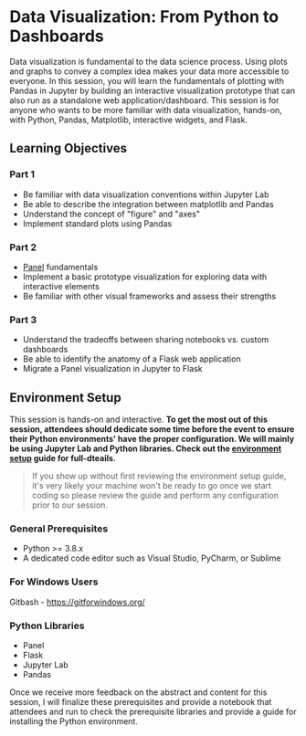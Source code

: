 # Data Visualization: From Python to Dashboards

Data visualization is fundamental to the data science process.  Using plots and graphs to convey a complex idea makes your data more accessible to everyone.  In this session, you will learn the fundamentals of plotting with Pandas in Jupyter by building an interactive visualization prototype that can also run as a standalone web application/dashboard.  This session is for anyone who wants to be more familiar with data visualization, hands-on, with Python, Pandas, Matplotlib, interactive widgets, and Flask.

## Learning Objectives

### Part 1
- Be familiar with data visualization conventions within Jupyter Lab
- Be able to describe the integration between matplotlib and Pandas
- Understand the concept of "figure" and "axes" 
- Implement standard plots using Pandas

### Part 2
- [Panel](https://panel.holoviz.org/) fundamentals
- Implement a basic prototype visualization for exploring data with interactive elements
- Be familiar with other visual frameworks and assess their strengths 

### Part 3
- Understand the tradeoffs between sharing notebooks vs. custom dashboards
- Be able to identify the anatomy of a Flask web application
- Migrate a Panel visualization in Jupyter to Flask

## Environment Setup

This session is hands-on and interactive.  **To get the most out of this session, attendees should dedicate some time before the event to ensure their Python environments' have the proper configuration.  We will mainly be using Jupyter Lab and Python libraries.  Check out the [environment setup](./environment.md) guide for full-dteails.**

>  If you show up without first reviewing the environment setup guide, it's very likely your machine won't be ready to go once we start coding so please review the guide and perform any configuration prior to our session.

### General Prerequisites
- Python >= 3.8.x
- A dedicated code editor such as Visual Studio, PyCharm, or Sublime

### For Windows Users
Gitbash - https://gitforwindows.org/

### Python Libraries
- Panel
- Flask
- Jupyter Lab
- Pandas

Once we receive more feedback on the abstract and content for this session, I will finalize these prerequisites and provide a notebook that attendees and run to check the prerequisite libraries and provide a guide for installing the Python environment.

